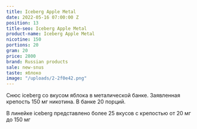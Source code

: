 ```yaml
---
title: Iceberg Apple Metal
date: 2022-05-16 07:00:00 Z
position: 13
title-seo: Iceberg Apple Metal
product-name: Iceberg Apple Metal
nicotine: 150
portions: 20
gram: 20
price: 2800
brand: Russian products
sale: new-snus
taste: яблоко
image: "/uploads/2-2f0e42.png"
---
```


Снюс iceberg со вкусом яблока в металической банке. Заявленная крепость 150 мг никотина. В банке 20 порций. 

В линейке iceberg представлено более 25 вкусов с крепостью от 20 мг до 150 мг

